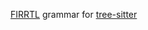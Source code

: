 [FIRRTL](https://www.chisel-lang.org/firrtl/) grammar for [tree-sitter](https://tree-sitter.github.io)
